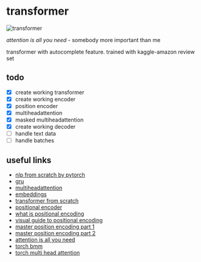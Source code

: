 # transformer

![transformer](dowloads/attention_model-precise.png?raw=true "transformer")

*attention is all you need* - somebody more important than me

transformer with autocomplete feature. trained with kaggle-amazon review set

## todo

 - [x] create working transformer
 - [x] create working encoder
 - [x] position encoder
 - [x] multiheadattention
 - [x] masked multiheadattention
 - [x] create working decoder
 - [ ] handle text data
 - [ ] handle batches

## useful links

 * [nlp from scratch by pytorch](https://pytorch.org/tutorials/intermediate/seq2seq_translation_tutorial.html)
 * [gru](https://pytorch.org/docs/stable/generated/torch.nn.GRU.html)
 * [multiheadattention](https://pytorch.org/docs/stable/generated/torch.nn.MultiheadAttention.html)
 * [embeddings](https://pytorch.org/docs/stable/generated/torch.nn.Embedding.html)
 * [transformer from scratch](https://towardsdatascience.com/how-to-code-the-transformer-in-pytorch-24db27c8f9ec)
 * [positional encoder](https://kazemnejad.com/blog/transformer_architecture_positional_encoding/)
 * [what is positional encoding](https://datascience.stackexchange.com/questions/51065/what-is-the-positional-encoding-in-the-transformer-model)
 * [visual guide to positional encoding](https://www.youtube.com/watch?v=dichIcUZfOw)
 * [master position encoding part 1](https://towardsdatascience.com/master-positional-encoding-part-i-63c05d90a0c3)
 * [master position encoding part 2](https://towardsdatascience.com/master-positional-encoding-part-ii-1cfc4d3e7375)
 * [attention is all you need](https://github.com/jadore801120/attention-is-all-you-need-pytorch/tree/fec78a687210851f055f792d45300d27cc60ae41)
 * [torch bmm](https://pytorch.org/docs/stable/generated/torch.bmm.html)
 * [torch multi head attention](https://github.com/CyberZHG/torch-multi-head-attention)